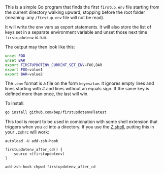 This is a simple Go program that finds the first `firstup.env` file starting from the current directory walking upward, stopping before the root folder (meaning: any `/firstup.env` file will not be read).

It will write the env vars as export statements. It will also store the list of keys set in a separate environment variable and unset those next time `firstupdotenv` is run.

The output may then look like this:

```bash
unset FOO
unset BAR
export FIRSTUPDOTENV_CURRENT_SET_ENV=FOO,BAR
export FOO=value1
export BAR=value2
```

The `.env` format is a file on the form  `key=value`. It ignores empty lines and lines starting with # and lines without an equals sign. If the same key is defined more than once, the last will win.

To install:

```bash
go install github.com/bep/firstupdotenv@latest
```

This tool is meant to be used in combination with some shell extension that triggers when you `cd` into a directory. If you use the [Z shell](https://en.wikipedia.org/wiki/Z_shell), putting this in your `.zshrc` will work:

```
autoload -U add-zsh-hook

firstupdotenv_after_cd() {
	source <(firstupdotenv)
}

add-zsh-hook chpwd firstupdotenv_after_cd
```

